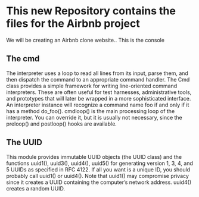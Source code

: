 # This new Repository contains the files for the Airbnb project

We will be creating an Airbnb clone website.. This is the console

## The cmd

The interpreter uses a loop to read all lines from its input, parse them, and then dispatch the command to an appropriate command handler.
The Cmd class provides a simple framework for writing line-oriented command interpreters. These are often useful for test harnesses,
administrative tools, and prototypes that will later be wrapped in a more sophisticated interface.
An interpreter instance will recognize a command name foo if and only if it has a method do_foo().
cmdloop() is the main processing loop of the interpreter. You can override it, but it is usually not necessary, since the preloop() and postloop() hooks are available.

## The UUID

This module provides immutable UUID objects (the UUID class) and the functions uuid1(), uuid3(), uuid4(), uuid5() for generating version 1, 3, 4, and 5 UUIDs as specified in RFC 4122.
If all you want is a unique ID, you should probably call uuid1() or uuid4(). Note that uuid1() may compromise privacy since it creates a UUID containing the computer’s network address. uuid4() creates a random UUID.
